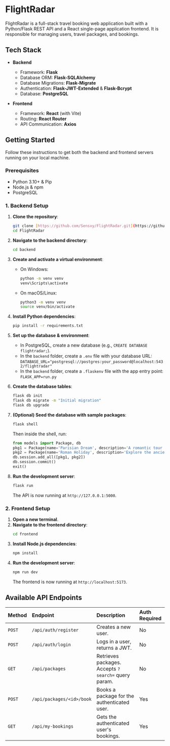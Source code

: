 # FlightRadar 

FlightRadar is a full-stack travel booking web application built with a Python/Flask REST API and a React single-page application frontend. It is responsible for managing users, travel packages, and bookings.

## Tech Stack

* **Backend**
    * Framework: **Flask**
    * Database ORM: **Flask-SQLAlchemy**
    * Database Migrations: **Flask-Migrate**
    * Authentication: **Flask-JWT-Extended** & **Flask-Bcrypt**
    * Database: **PostgreSQL**

* **Frontend**
    * Framework: **React** (with Vite)
    * Routing: **React Router**
    * API Communication: **Axios**

## Getting Started

Follow these instructions to get both the backend and frontend servers running on your local machine.

### Prerequisites

* Python 3.10+ & Pip
* Node.js & npm
* PostgreSQL

### 1. Backend Setup

1.  **Clone the repository**:
    ```bash
    git clone [https://github.com/Sensxy/FlightRadar.git](https://github.com/Sensxy/FlightRadar.git)
    cd FlightRadar
    ```

2.  **Navigate to the backend directory**:
    ```bash
    cd backend
    ```

3.  **Create and activate a virtual environment**:
    * On Windows:
        ```bash
        python -m venv venv
        venv\Scripts\activate
        ```
    * On macOS/Linux:
        ```bash
        python3 -m venv venv
        source venv/bin/activate
        ```

4.  **Install Python dependencies**:
    ```bash
    pip install -r requirements.txt
    ```
5.  **Set up the database & environment**:
    * In PostgreSQL, create a new database (e.g., `CREATE DATABASE flightradar;`).
    * In the `backend` folder, create a `.env` file with your database URL:
        `DATABASE_URL="postgresql://postgres:your_password@localhost:5432/flightradar"`
    * In the `backend` folder, create a `.flaskenv` file with the app entry point:
        `FLASK_APP=run.py`

6.  **Create the database tables**:
    ```bash
    flask db init
    flask db migrate -m "Initial migration"
    flask db upgrade
    ```
7.  **(Optional) Seed the database with sample packages**:
    ```bash
    flask shell
    ```
    Then inside the shell, run:
    ```python
    from models import Package, db
    pkg1 = Package(name='Parisian Dream', description='A romantic tour of Paris.')
    pkg2 = Package(name='Roman Holiday', description='Explore the ancient ruins of Rome.')
    db.session.add_all([pkg1, pkg2])
    db.session.commit()
    exit()
    ```
8.  **Run the development server**:
    ```bash
    flask run
    ```
    The API is now running at `http://127.0.0.1:5000`.

### 2. Frontend Setup

1.  **Open a new terminal**.
2.  **Navigate to the frontend directory**:
    ```bash
    cd frontend
    ```
3.  **Install Node.js dependencies**:
    ```bash
    npm install
    ```
4.  **Run the development server**:
    ```bash
    npm run dev
    ```
    The frontend is now running at `http://localhost:5173`.

## Available API Endpoints

| Method | Endpoint | Description | Auth Required |
| :--- | :--- | :--- | :--- |
| `POST` | `/api/auth/register` | Creates a new user. | No |
| `POST` | `/api/auth/login` | Logs in a user, returns a JWT. | No |
| `GET` | `/api/packages` | Retrieves packages. Accepts `?search=` query param. | No |
| `POST` | `/api/packages/<id>/book`| Books a package for the authenticated user. | Yes |
| `GET` | `/api/my-bookings` | Gets the authenticated user's bookings. | Yes |
